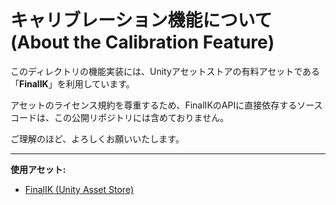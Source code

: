 # キャリブレーション機能について (About the Calibration Feature)

このディレクトリの機能実装には、Unityアセットストアの有料アセットである「**FinalIK**」を利用しています。

アセットのライセンス規約を尊重するため、FinalIKのAPIに直接依存するソースコードは、この公開リポジトリには含めておりません。

ご理解のほど、よろしくお願いいたします。

---
**使用アセット:**
- [FinalIK (Unity Asset Store)](https://assetstore.unity.com/packages/tools/animation/final-ik-14290)
